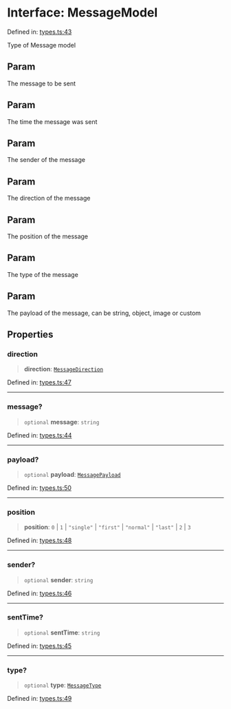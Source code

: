 # Interface: MessageModel

Defined in: [types.ts:43](https://github.com/GeoDaCenter/openassistant/blob/fd29806c870b11792765637bc0dc6fbb46bd3016/packages/core/src/types.ts#L43)

Type of Message model

## Param

The message to be sent

## Param

The time the message was sent

## Param

The sender of the message

## Param

The direction of the message

## Param

The position of the message

## Param

The type of the message

## Param

The payload of the message, can be string, object, image or custom

## Properties

### direction

> **direction**: [`MessageDirection`](../type-aliases/MessageDirection.md)

Defined in: [types.ts:47](https://github.com/GeoDaCenter/openassistant/blob/fd29806c870b11792765637bc0dc6fbb46bd3016/packages/core/src/types.ts#L47)

***

### message?

> `optional` **message**: `string`

Defined in: [types.ts:44](https://github.com/GeoDaCenter/openassistant/blob/fd29806c870b11792765637bc0dc6fbb46bd3016/packages/core/src/types.ts#L44)

***

### payload?

> `optional` **payload**: [`MessagePayload`](../type-aliases/MessagePayload.md)

Defined in: [types.ts:50](https://github.com/GeoDaCenter/openassistant/blob/fd29806c870b11792765637bc0dc6fbb46bd3016/packages/core/src/types.ts#L50)

***

### position

> **position**: `0` \| `1` \| `"single"` \| `"first"` \| `"normal"` \| `"last"` \| `2` \| `3`

Defined in: [types.ts:48](https://github.com/GeoDaCenter/openassistant/blob/fd29806c870b11792765637bc0dc6fbb46bd3016/packages/core/src/types.ts#L48)

***

### sender?

> `optional` **sender**: `string`

Defined in: [types.ts:46](https://github.com/GeoDaCenter/openassistant/blob/fd29806c870b11792765637bc0dc6fbb46bd3016/packages/core/src/types.ts#L46)

***

### sentTime?

> `optional` **sentTime**: `string`

Defined in: [types.ts:45](https://github.com/GeoDaCenter/openassistant/blob/fd29806c870b11792765637bc0dc6fbb46bd3016/packages/core/src/types.ts#L45)

***

### type?

> `optional` **type**: [`MessageType`](../type-aliases/MessageType.md)

Defined in: [types.ts:49](https://github.com/GeoDaCenter/openassistant/blob/fd29806c870b11792765637bc0dc6fbb46bd3016/packages/core/src/types.ts#L49)
